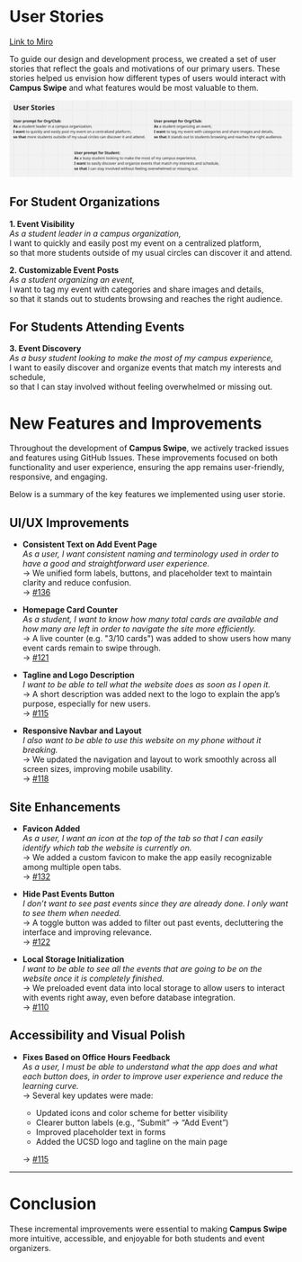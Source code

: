 # User Stories
[Link to Miro](https://miro.com/app/board/uXjVI-UbQ1E=/?share_link_id=636988946)

To guide our design and development process, we created a set of user stories that reflect the goals and motivations of our primary users. These stories helped us envision how different types of users would interact with **Campus Swipe** and what features would be most valuable to them.

![Screenshot of user stories on Miro](/specs/assets/userStories.png)

## For Student Organizations

**1. Event Visibility**  
*As a student leader in a campus organization,*  
I want to quickly and easily post my event on a centralized platform,  
so that more students outside of my usual circles can discover it and attend.

**2. Customizable Event Posts**  
*As a student organizing an event,*  
I want to tag my event with categories and share images and details,  
so that it stands out to students browsing and reaches the right audience.

## For Students Attending Events

**3. Event Discovery**  
*As a busy student looking to make the most of my campus experience,*  
I want to easily discover and organize events that match my interests and schedule,  
so that I can stay involved without feeling overwhelmed or missing out.

# New Features and Improvements

Throughout the development of **Campus Swipe**, we actively tracked issues and features using GitHub Issues. These improvements focused on both functionality and user experience, ensuring the app remains user-friendly, responsive, and engaging. 

Below is a summary of the key features we implemented using user storie.

## UI/UX Improvements

- **Consistent Text on Add Event Page**  
  *As a user, I want consistent naming and terminology used in order to have a good and straightforward user experience.*  
  → We unified form labels, buttons, and placeholder text to maintain clarity and reduce confusion.
  <br>
  → [#136](https://github.com/cse110-sp25-group11/card-game/issues/136)

- **Homepage Card Counter**  
  *As a student, I want to know how many total cards are available and how many are left in order to navigate the site more efficiently.*  
  → A live counter (e.g. "3/10 cards") was added to show users how many event cards remain to swipe through.
  <br>
  → [#121](https://github.com/cse110-sp25-group11/card-game/issues/121)

- **Tagline and Logo Description**  
  *I want to be able to tell what the website does as soon as I open it.*  
  → A short description was added next to the logo to explain the app’s purpose, especially for new users.  
  → [#115](https://github.com/cse110-sp25-group11/card-game/issues/115)

- **Responsive Navbar and Layout**  
  *I also want to be able to use this website on my phone without it breaking.*  
  → We updated the navigation and layout to work smoothly across all screen sizes, improving mobile usability.
  <br>
  → [#118](https://github.com/cse110-sp25-group11/card-game/issues/118)

## Site Enhancements

- **Favicon Added**  
  *As a user, I want an icon at the top of the tab so that I can easily identify which tab the website is currently on.*  
  → We added a custom favicon to make the app easily recognizable among multiple open tabs.
  <br>
  → [#132](https://github.com/cse110-sp25-group11/card-game/issues/132)

- **Hide Past Events Button**  
  *I don’t want to see past events since they are already done. I only want to see them when needed.*  
  → A toggle button was added to filter out past events, decluttering the interface and improving relevance.
  <br>
  → [#122](https://github.com/cse110-sp25-group11/card-game/issues/122)

- **Local Storage Initialization**  
  *I want to be able to see all the events that are going to be on the website once it is completely finished.*  
  → We preloaded event data into local storage to allow users to interact with events right away, even before database integration.
  <br>
  → [#110](https://github.com/cse110-sp25-group11/card-game/issues/110)

## Accessibility and Visual Polish

- **Fixes Based on Office Hours Feedback**  
  *As a user, I must be able to understand what the app does and what each button does, in order to improve user experience and reduce the learning curve.*  
  → Several key updates were made:
  - Updated icons and color scheme for better visibility
  - Clearer button labels (e.g., “Submit” → “Add Event”)
  - Improved placeholder text in forms
  - Added the UCSD logo and tagline on the main page


  → [#115](https://github.com/cse110-sp25-group11/card-game/issues/115)

---
# Conclusion
These incremental improvements were essential to making **Campus Swipe** more intuitive, accessible, and enjoyable for both students and event organizers.

